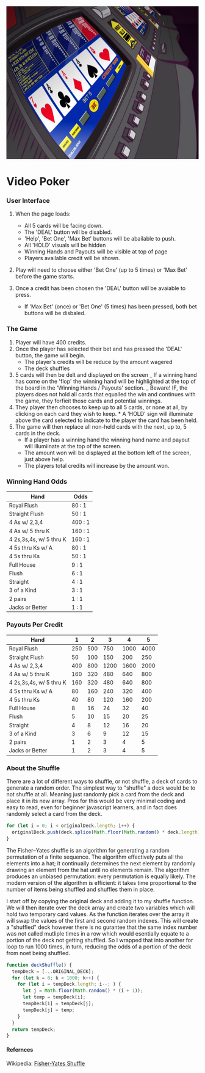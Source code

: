 <div id="header" align="center">

  <img src="images/videoPoker.jpg" width="800" height="400">

</div>

# Video Poker

### User Interface

1. When the page loads:

   - All 5 cards will be facing down.
   - The 'DEAL' button will be disabled.
   - 'Help', 'Bet One', 'Max Bet' buttons will be abailable to push.
   - All 'HOLD' visuals will be hidden
   - Winning Hands and Payouts will be visible at top of page
   - Players available credit will be shown.

2. Play will need to choose either 'Bet One' (up to 5 times) or 'Max Bet' before the game starts.
3. Once a credit has been chosen the 'DEAL' button will be avaiable to press.
   - If 'Max Bet' (once) or 'Bet One' (5 times) has been pressed, both bet buttons will be disbaled.

### The Game

1. Player will have 400 credits.
2. Once the player has selected their bet and has pressed the 'DEAL' button, the game will begin.
   - The player's credits will be reduce by the amount wagered
   - The deck shuffles
3. 5 cards will then be delt and displayed on the screen
   _ If a winning hand has come on the 'flop' the winning hand will be highlighted at the top of the board in the 'Winning Hands / Payouts' section.
   _ Beware! IF, the players does not hold all cards that equalled the win and continues with the game, they forfieit those cards and potential winnings.
4. They player then chooses to keep up to all 5 cards, or none at all, by clicking on each card they wish to keep. \* A 'HOLD' sign will illuminate above the card selected to indicate to the player the card has been held.
5. The game will then replace all non-held cards with the next, up to, 5 cards in the deck.
   - If a player has a winning hand the winning hand name and payout will illumiinate at the top of the screen.
   - The amount won will be displayed at the bottom left of the screen, just above help.
   - The players total credits will increase by the amount won.

### Winning Hand Odds

| Hand                    | Odds    |
| ----------------------- | ------- |
| Royal Flush             | 80 : 1  |
| Straight Flush          | 50 : 1  |
| 4 As w/ 2,3,4           | 400 : 1 |
| 4 As w/ 5 thru K        | 160 : 1 |
| 4 2s,3s,4s, w/ 5 thru K | 160 : 1 |
| 4 5s thru Ks w/ A       | 80 : 1  |
| 4 5s thru Ks            | 50 : 1  |
| Full House              | 9 : 1   |
| Flush                   | 6 : 1   |
| Straight                | 4 : 1   |
| 3 of a Kind             | 3 : 1   |
| 2 pairs                 | 1 : 1   |
| Jacks or Better         | 1 : 1   |

### Payouts Per Credit

| Hand                    | 1   | 2   | 3    | 4    | 5    |
| ----------------------- | --- | --- | ---- | ---- | ---- |
| Royal Flush             | 250 | 500 | 750  | 1000 | 4000 |
| Straight Flush          | 50  | 100 | 150  | 200  | 250  |
| 4 As w/ 2,3,4           | 400 | 800 | 1200 | 1600 | 2000 |
| 4 As w/ 5 thru K        | 160 | 320 | 480  | 640  | 800  |
| 4 2s,3s,4s, w/ 5 thru K | 160 | 320 | 480  | 640  | 800  |
| 4 5s thru Ks w/ A       | 80  | 160 | 240  | 320  | 400  |
| 4 5s thru Ks            | 40  | 80  | 120  | 160  | 200  |
| Full House              | 8   | 16  | 24   | 32   | 40   |
| Flush                   | 5   | 10  | 15   | 20   | 25   |
| Straight                | 4   | 8   | 12   | 16   | 20   |
| 3 of a Kind             | 3   | 6   | 9    | 12   | 15   |
| 2 pairs                 | 1   | 2   | 3    | 4    | 5    |
| Jacks or Better         | 1   | 2   | 3    | 4    | 5    |

### About the Shuffle

There are a lot of different ways to shuffle, or not shuffle, a deck of cards to generate a random order. The simplest way to "shuffle" a deck would be to not shuffle at all. Meaning just randomly pick a card from the deck and place it in its new array. Pros for this would be very minimal coding and easy to read, even for beginner javascript learners, and in fact does randomly select a card from the deck.

```javascript
for (let i = 0; i < originalDeck.length; i++) {
  originalDeck.push(deck.splice(Math.floor(Math.random() * deck.length), 1)[0]);
}
```

The Fisher–Yates shuffle is an algorithm for generating a random permutation of a finite sequence. The algorithm effectively puts all the elements into a hat; it continually determines the next element by randomly drawing an element from the hat until no elements remain. The algorithm produces an unbiased permutation: every permutation is equally likely. The modern version of the algorithm is efficient: it takes time proportional to the number of items being shuffled and shuffles them in place.

I start off by copying the original deck and adding it to my shuffle function. We will then iterate over the deck array and create two variables which will hold two temporary card values. As the function iterates over the array it will swap the values of the first and second random indexes. This will create a "shuffled" deck however there is no gurantee that the same index number was not called mutliple times in a row which would esentially equate to a portion of the deck not getting shuffled. So I wrapped that into another for loop to run 1000 times, in turn, reducing the odds of a portion of the deck from noet being shuffled.

```javascript
function deckShuffle() {
  tempDeck = [...ORIGINAL_DECK];
  for (let k = 0; k < 1000; k++) {
    for (let i = tempDeck.length; i--; ) {
      let j = Math.floor(Math.random() * (i + 1));
      let temp = tempDeck[i];
      tempDeck[i] = tempDeck[j];
      tempDeck[j] = temp;
    }
  }
  return tempDeck;
}
```

#### Refernces

Wikipedia: [Fisher-Yates Shuffle](https://en.wikipedia.org/wiki/Fisher%E2%80%93Yates_shuffle)
